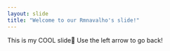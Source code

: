 ```yaml
---
layout: slide
title: "Welcome to our Rmnavalho's slide!"
---
```

This is my COOL slide:tada:
Use the left arrow to go back!
